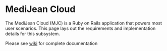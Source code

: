 # MediJean Cloud
The MediJean Cloud (MJC) is a Ruby on Rails application that powers most user scenarios. This page lays out the requirements and implementation details for this subsystem.

Please see [wiki](/medijean/main/wikis/home) for complete documentation
